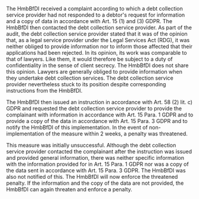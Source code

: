 The HmbBfDI received a complaint according to which a debt collection service provider had not responded to a debtor's request for information and a copy of data in accordance with Art. 15 (1) and (3) GDPR. The HmbBfDI then contacted the debt collection service provider. As part of the audit, the debt collection service provider stated that it was of the opinion that, as a legal service provider under the Legal Services Act (RDG), it was neither obliged to provide information nor to inform those affected that their applications had been rejected. In its opinion, its work was comparable to that of lawyers. Like them, it would therefore be subject to a duty of confidentiality in the sense of client secrecy. The HmbBfDI does not share this opinion. Lawyers are generally obliged to provide information when they undertake debt collection services. The debt collection service provider nevertheless stuck to its position despite corresponding instructions from the HmbBfDI.

The HmbBfDI then issued an instruction in accordance with Art. 58 (2) lit. c) GDPR and requested the debt collection service provider to provide the complainant with information in accordance with Art. 15 Para. 1 GDPR and to provide a copy of the data in accordance with Art. 15 Para. 3 GDPR and to notify the HmbBfDI of this implementation. In the event of non-implementation of the measure within 2 weeks, a penalty was threatened.

This measure was initially unsuccessful. Although the debt collection service provider contacted the complainant after the instruction was issued and provided general information, there was neither specific information with the information provided for in Art. 15 Para. 1 GDPR nor was a copy of the data sent in accordance with Art. 15 Para. 3 GDPR. The HmbBfDI was also not notified of this. The HmbBfDI will now enforce the threatened penalty. If the information and the copy of the data are not provided, the HmbBfDI can again threaten and enforce a penalty.
